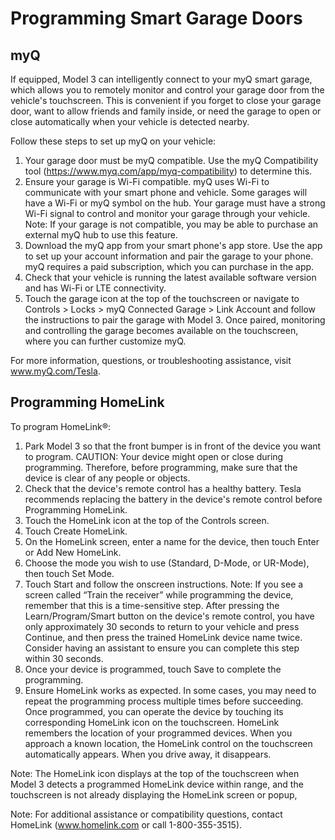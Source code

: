 # Programming Smart Garage Doors

## myQ

If equipped, Model 3 can intelligently connect to your myQ smart garage, which allows you to remotely monitor and control your garage door from the vehicle's touchscreen. This is convenient if you forget to close your garage door, want to allow friends and family inside, or need the garage to open or close automatically when your vehicle is detected nearby.

Follow these steps to set up myQ on your vehicle:
1. Your garage door must be myQ compatible. Use the myQ Compatibility tool (https://www.myq.com/app/myq-compatibility) to determine this.
2. Ensure your garage is Wi-Fi compatible. myQ uses Wi-Fi to communicate with your smart phone and vehicle. Some garages will have a Wi-Fi or myQ symbol on the hub. Your garage must have a strong Wi-Fi signal to control and monitor your garage through your vehicle.
Note: If your garage is not compatible, you may be able to purchase an external myQ hub to use this feature.
3. Download the myQ app from your smart phone's app store. Use the app to set up your account information and pair the garage to your phone. myQ requires a paid subscription, which you can purchase in the app.
4. Check that your vehicle is running the latest available software version and has Wi-Fi or LTE connectivity.
5. Touch the garage icon at the top of the touchscreen or navigate to Controls > Locks > myQ Connected Garage > Link Account and follow the instructions to pair the garage with Model 3. Once paired, monitoring and controlling the garage becomes available on the touchscreen, where you can further customize myQ.

For more information, questions, or troubleshooting assistance, visit www.myQ.com/Tesla.


## Programming HomeLink

To program HomeLink®:
1. Park Model 3 so that the front bumper is in front of the device you want to program.
CAUTION: Your device might open or close during programming. Therefore, before programming, make sure that the device is clear of any people or objects.
2. Check that the device's remote control has a healthy battery. Tesla recommends replacing the battery in the device's remote control before Programming HomeLink.
3. Touch the HomeLink icon at the top of the Controls screen.
4. Touch Create HomeLink.
5. On the HomeLink screen, enter a name for the device, then touch Enter or Add New HomeLink.
6. Choose the mode you wish to use (Standard, D-Mode, or UR-Mode), then touch Set Mode.
7. Touch Start and follow the onscreen instructions.
Note: If you see a screen called “Train the receiver” while programming the device, remember that this is a time-sensitive step. After pressing the Learn/Program/Smart button on the device's remote control, you have only approximately 30 seconds to return to your vehicle and press Continue, and then press the trained HomeLink device name twice. Consider having an assistant to ensure you can complete this step within 30 seconds.
8. Once your device is programmed, touch Save to complete the programming.
9. Ensure HomeLink works as expected. In some cases, you may need to repeat the programming process multiple times before succeeding.
Once programmed, you can operate the device by touching its corresponding HomeLink icon on the touchscreen. HomeLink remembers the location of your programmed devices. When you approach a known location, the HomeLink control on the touchscreen automatically appears. When you drive away, it disappears.

Note: The HomeLink icon displays at the top of the touchscreen when Model 3 detects a programmed HomeLink device within range, and the touchscreen is not already displaying the HomeLink screen or popup,

Note: For additional assistance or compatibility questions, contact HomeLink (www.homelink.com or call 1-800-355-3515).